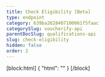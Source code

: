 ```yaml
---
title: Check Eligibility [Beta]
type: endpoint
category: 639ba2628407100061f5faac
categorySlug: voucherify-api
parentDocSlug: qualifications-api
slug: check-eligibility
hidden: false
order: 2
---
```


[block:html]
{
  "html": "<style>\n[title=\"Toggle library\"] { \n  display: none; }\n.LanguagePicker-divider { \n  display: none; }\n.Playground-section3VTXuaYZivJK > .APISectionHeader3LN_-QIR0m7x {\n  display: none; }\n.LanguagePicker-languages1qVVo_v6AlP9 {\n  display: none; }\nh1::after {\n    content: \"BETA\";\n    background-color: rgb(237, 117, 71);\n    color: rgb(255, 255, 255);\n    border-radius: 2rem;padding: 8px 13px 8px;\n    white-space: nowrap;font-size:12px;\n}\n</style>"
}
[/block]
